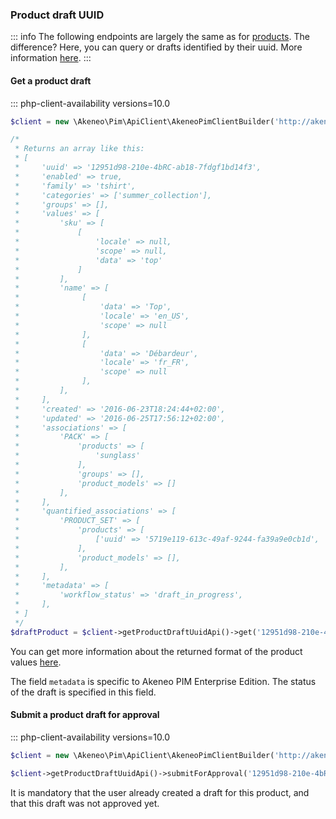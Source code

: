 ### Product draft UUID

::: info
The following endpoints are largely the same as for [products](/php-client/resources.html#products-draft). The difference? Here, you can query or drafts identified by their uuid. More information [here](/content/getting-started/from-identifiers-to-uuid-7x/welcome.md).
:::

#### Get a product draft 
::: php-client-availability versions=10.0

```php
$client = new \Akeneo\Pim\ApiClient\AkeneoPimClientBuilder('http://akeneo.com/')->buildAuthenticatedByPassword('client_id', 'secret', 'admin', 'admin');

/*
 * Returns an array like this:
 * [
 *     'uuid' => '12951d98-210e-4bRC-ab18-7fdgf1bd14f3',
 *     'enabled' => true,
 *     'family' => 'tshirt',
 *     'categories' => ['summer_collection'],
 *     'groups' => [],
 *     'values' => [
 *         'sku' => [
 *             [
 *                 'locale' => null,
 *                 'scope' => null,
 *                 'data' => 'top'
 *             ]
 *         ],
 *         'name' => [
 *              [
 *                  'data' => 'Top',
 *                  'locale' => 'en_US',
 *                  'scope' => null
 *              ],
 *              [
 *                  'data' => 'Débardeur',
 *                  'locale' => 'fr_FR',
 *                  'scope' => null
 *              ],
 *         ],
 *     ],
 *     'created' => '2016-06-23T18:24:44+02:00',
 *     'updated' => '2016-06-25T17:56:12+02:00',
 *     'associations' => [
 *         'PACK' => [
 *             'products' => [
 *                 'sunglass'
 *             ],
 *             'groups' => [],
 *             'product_models' => []
 *         ],
 *     ],
 *     'quantified_associations' => [
 *         'PRODUCT_SET' => [
 *             'products' => [
 *                 ['uuid' => '5719e119-613c-49af-9244-fa39a9e0cb1d', 'quantity' => 2],
 *             ],
 *             'product_models' => [],
 *         ],
 *     ],
 *     'metadata' => [
 *         'workflow_status' => 'draft_in_progress',
 *     ],
 * ]
 */
$draftProduct = $client->getProductDraftUuidApi()->get('12951d98-210e-4bRC-ab18-7fdgf1bd14f3');
```

You can get more information about the returned format of the product values [here](/concepts/products.html#focus-on-the-product-values).

The field `metadata` is specific to Akeneo PIM Enterprise Edition. The status of the draft is specified in this field.

#### Submit a product draft for approval
::: php-client-availability versions=10.0

```php
$client = new \Akeneo\Pim\ApiClient\AkeneoPimClientBuilder('http://akeneo.com/')->buildAuthenticatedByPassword('client_id', 'secret', 'admin', 'admin');

$client->getProductDraftUuidApi()->submitForApproval('12951d98-210e-4bRC-ab18-7fdgf1bd14f3');
```

It is mandatory that the user already created a draft for this product, and that this draft was not approved yet.
